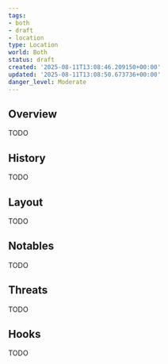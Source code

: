 ```yaml
---
tags:
- both
- draft
- location
type: Location
world: Both
status: draft
created: '2025-08-11T13:08:46.209150+00:00'
updated: '2025-08-11T13:08:50.673736+00:00'
danger_level: Moderate
---
```



## Overview

TODO
## History

TODO
## Layout

TODO
## Notables

TODO
## Threats

TODO
## Hooks

TODO
